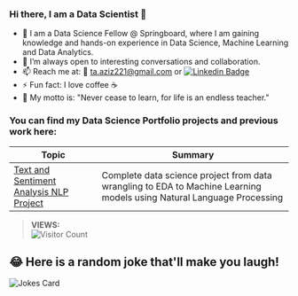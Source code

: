 


### Hi there, I am a Data Scientist 👋 

- 🔭 I am a Data Science Fellow @ Springboard, where I am gaining knowledge and hands-on experience in Data Science, Machine Learning and Data Analytics.
- 👯 I’m always open to interesting conversations and collaboration.
- 📫 Reach me at: 📧 ta.aziz221@gmail.com or [![Linkedin Badge](https://img.shields.io/badge/-tariq-blue?style=flat&logo=Linkedin&logoColor=white&link=https://www.linkedin.com/in/mtariqaziz/)](https://www.linkedin.com/in/mtariqaziz/)
- ⚡ Fun fact: I love coffee ☕
- 🍹 My motto is: "Never cease to learn, for life is an endless teacher."


### You can find my Data Science Portfolio projects and previous work here: ###

| Topic  | Summary |
| ------------- | ------------- |
| [Text and Sentiment Analysis NLP Project](https://github.com/ttariqaziz/twitter_text_classification_sentiment_analysis_project)  | Complete data science project from data wrangling to EDA to Machine Learning models using Natural Language Processing |





>**VIEWS:**          
![Visitor Count](https://profile-counter.glitch.me/{ttariqaziz}/count.svg)

## 😂 Here is a random joke that'll make you laugh!
![Jokes Card](https://readme-jokes.vercel.app/api)
                      
